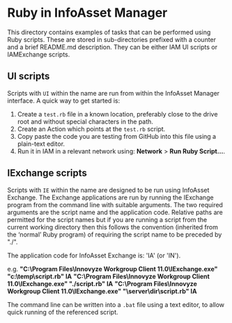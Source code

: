 # Ruby in InfoAsset Manager

This directory contains examples of tasks that can be performed using Ruby scripts. These are stored in sub-directories prefixed with a counter and a brief README.md description. They can be either IAM UI scripts or IAMExchange scripts.

## UI scripts
Scripts with `UI` within the name are run from within the InfoAsset Manager interface. A quick way to get started is:
1. Create a `test.rb` file in a known location, preferably close to the drive root and without special characters in the path.
2. Create an Action which points at the `test.rb` script.
3. Copy paste the code you are testing from GitHub into this file using a plain-text editor.
4. Run it in IAM in a relevant network using: **Network** > **Run Ruby Script...**.

## IExchange scripts
Scripts with `IE` within the name are designed to be run using InfoAsset Exchange.
The Exchange applications are run by running the IExchange program from the command line with suitable arguments. The two required arguments are the script name and the application code.
Relative paths are permitted for the script names but if you are running a script from the current working directory then this follows the convention (inherited from the ‘normal’ Ruby program) of requiring the script name to be preceded by "./".

The application code for InfoAsset Exchange is: 'IA' (or 'IN').

e.g.
**"C:\Program Files\Innovyze Workgroup Client 11.0\IExchange.exe" "c:\temp\script.rb" IA**
**"C:\Program Files\Innovyze Workgroup Client 11.0\IExchange.exe" "./script.rb" IA**
**"C:\Program Files\Innovyze Workgroup Client 11.0\IExchange.exe" "\\server\dir\script.rb" IA**

The command line can be written into a `.bat` file using a text editor, to allow quick running of the referenced script.